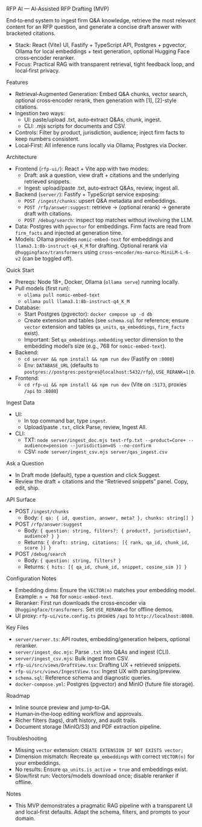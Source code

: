 RFP AI — AI‑Assisted RFP Drafting (MVP)

End‑to‑end system to ingest firm Q&A knowledge, retrieve the most relevant content for an RFP question, and generate a concise draft answer with bracketed citations.

- Stack: React (Vite) UI, Fastify + TypeScript API, Postgres + pgvector, Ollama for local embeddings + text generation, optional Hugging Face cross‑encoder reranker.
- Focus: Practical RAG with transparent retrieval, tight feedback loop, and local‑first privacy.

Features
- Retrieval‑Augmented Generation: Embed Q&A chunks, vector search, optional cross‑encoder rerank, then generation with [1], [2]-style citations.
- Ingestion two ways:
  - UI: paste/upload .txt, auto‑extract Q&As, chunk, ingest.
  - CLI: .mjs scripts for documents and CSV.
- Controls: Filter by product, jurisdiction, audience; inject firm facts to keep numbers consistent.
- Local‑First: All inference runs locally via Ollama; Postgres via Docker.

Architecture
- Frontend (`rfp-ui/`): React + Vite app with two modes:
  - Draft: ask a question, view draft + citations and the underlying retrieved snippets.
  - Ingest: upload/paste .txt, auto‑extract Q&As, review, ingest all.
- Backend (`server/`): Fastify + TypeScript service exposing:
  - `POST /ingest/chunks`: upsert Q&A metadata and embeddings.
  - `POST /rfp/answer:suggest`: retrieve → (optional rerank) → generate draft with citations.
  - `POST /debug/search`: inspect top matches without involving the LLM.
- Data: Postgres with `pgvector` for embeddings. Firm facts are read from `firm_facts` and injected at generation time.
- Models: Ollama provides `nomic-embed-text` for embeddings and `llama3.1:8b-instruct-q4_K_M` for drafting. Optional rerank via `@huggingface/transformers` using `cross-encoder/ms-marco-MiniLM-L-6-v2` (can be toggled off).

Quick Start
- Prereqs: Node 18+, Docker, Ollama (`ollama serve`) running locally.
- Pull models (first run):
  - `ollama pull nomic-embed-text`
  - `ollama pull llama3.1:8b-instruct-q4_K_M`
- Database:
  - Start Postgres (pgvector): `docker compose up -d db`
  - Create extension and tables (see `schema.sql` for reference; ensure `vector` extension and tables `qa_units`, `qa_embeddings`, `firm_facts` exist).
  - Important: Set `qa_embeddings.embedding` vector dimension to the embedding model’s size (e.g., 768 for `nomic-embed-text`).
- Backend:
  - `cd server && npm install && npm run dev` (Fastify on `:8080`)
  - Env: `DATABASE_URL` (defaults to `postgres://postgres:postgres@localhost:5432/rfp`), `USE_RERANK=1|0`.
- Frontend:
  - `cd rfp-ui && npm install && npm run dev` (Vite on `:5173`, proxies `/api` to `:8080`)

Ingest Data
- UI:
  - In top command bar, type `ingest`.
  - Upload/paste `.txt`, click Parse, review, Ingest All.
- CLI:
  - TXT: `node server/ingest_doc.mjs test-rfp.txt --product=Core+ --audience=pension --jurisdiction=US --no-confirm`
  - CSV: `node server/ingest_csv.mjs server/qas_ingest.csv`

Ask a Question
- In Draft mode (default), type a question and click Suggest.
- Review the draft + citations and the “Retrieved snippets” panel. Copy, edit, ship.

API Surface
- POST `/ingest/chunks`
  - Body: `{ qa: { id, question, answer, meta? }, chunks: string[] }`
- POST `/rfp/answer:suggest`
  - Body: `{ question: string, filters?: { product?, jurisdiction?, audience? } }`
  - Returns: `{ draft: string, citations: [{ rank, qa_id, chunk_id, score }] }`
- POST `/debug/search`
  - Body: `{ question: string, filters? }`
  - Returns: `{ hits: [{ qa_id, chunk_id, snippet, cosine_sim }] }`

Configuration Notes
- Embedding dims: Ensure the `VECTOR(n)` matches your embedding model. Example: `n = 768` for `nomic-embed-text`.
- Reranker: First run downloads the cross‑encoder via `@huggingface/transformers`. Set `USE_RERANK=0` for offline demos.
- UI proxy: `rfp-ui/vite.config.ts` proxies `/api` to `http://localhost:8080`.

Key Files
- `server/server.ts`: API routes, embedding/generation helpers, optional reranker.
- `server/ingest_doc.mjs`: Parse `.txt` into Q&As and ingest (CLI).
- `server/ingest_csv.mjs`: Bulk ingest from CSV.
- `rfp-ui/src/views/DraftView.tsx`: Drafting UX + retrieved snippets.
- `rfp-ui/src/views/IngestView.tsx`: Ingest UX with parsing/preview.
- `schema.sql`: Reference schema and diagnostic queries.
- `docker-compose.yml`: Postgres (pgvector) and MinIO (future file storage).

Roadmap
- Inline source preview and jump‑to‑QA.
- Human‑in‑the‑loop editing workflow and approvals.
- Richer filters (tags), draft history, and audit trails.
- Document storage (MinIO/S3) and PDF extraction pipeline.

Troubleshooting
- Missing `vector` extension: `CREATE EXTENSION IF NOT EXISTS vector;`
- Dimension mismatch: Recreate `qa_embeddings` with correct `VECTOR(n)` for your embeddings.
- No results: Ensure `qa_units.is_active = true` and embeddings exist.
- Slow/first run: Vectors/models download once; disable reranker if offline.

Notes
- This MVP demonstrates a pragmatic RAG pipeline with a transparent UI and local‑first defaults. Adapt the schema, filters, and prompts to your domain.


